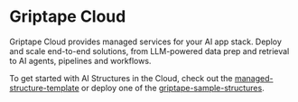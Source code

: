 # Griptape Cloud

Griptape Cloud provides managed services for your AI app stack. Deploy and scale end-to-end solutions, from LLM-powered data prep and retrieval to AI agents, pipelines and workflows.

To get started with AI Structures in the Cloud, check out the [managed-structure-template](https://github.com/griptape-ai/managed-structure-template) or deploy one of the [griptape-sample-structures](https://github.com/griptape-ai/griptape-sample-structures/tree/main).